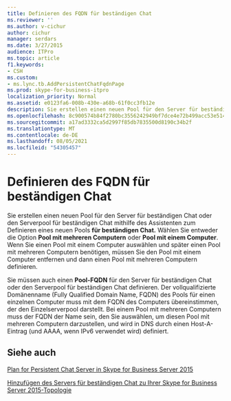 ```yaml
---
title: Definieren des FQDN für beständigen Chat
ms.reviewer: ''
ms.author: v-cichur
author: cichur
manager: serdars
ms.date: 3/27/2015
audience: ITPro
ms.topic: article
f1.keywords:
- CSH
ms.custom:
- ms.lync.tb.AddPersistentChatFqdnPage
ms.prod: skype-for-business-itpro
localization_priority: Normal
ms.assetid: e0123fa6-008b-430e-a68b-61f0cc3fb12e
description: Sie erstellen einen neuen Pool für den Server für beständigen Chat oder den Serverpool für beständigen Chat mithilfe des Assistenten zum Definieren eines neuen Pools für beständigen Chat. Wählen Sie entweder die Option Pool mit mehreren Computern oder Pool mit einem Computer. Wenn Sie einen Pool mit einem Computer auswählen und später einen Pool mit mehreren Computern benötigen, müssen Sie den Pool mit einem Computer entfernen und dann einen Pool mit mehreren Computern definieren.
ms.openlocfilehash: 8c900574b84f2780bc3556242949bf7dce4e72b499acc53e514b1924b99ecabb
ms.sourcegitcommit: a17ad3332ca5d2997f85db7835500d8190c34b2f
ms.translationtype: MT
ms.contentlocale: de-DE
ms.lasthandoff: 08/05/2021
ms.locfileid: "54305457"
---
```

# <a name="define-persistent-chat-fqdn"></a>Definieren des FQDN für beständigen Chat
 
Sie erstellen einen neuen Pool für den Server für beständigen Chat oder den Serverpool für beständigen Chat mithilfe des Assistenten zum Definieren eines neuen Pools **für beständigen Chat.** Wählen Sie entweder die Option **Pool mit mehreren Computern** oder **Pool mit einem Computer**. Wenn Sie einen Pool mit einem Computer auswählen und später einen Pool mit mehreren Computern benötigen, müssen Sie den Pool mit einem Computer entfernen und dann einen Pool mit mehreren Computern definieren.
  
Sie müssen auch einen **Pool-FQDN** für den Server für beständigen Chat oder den Serverpool für beständigen Chat definieren. Der vollqualifizierte Domänenname (Fully Qualified Domain Name, FQDN) des Pools für einen einzelnen Computer muss mit dem FQDN des Computers übereinstimmen, der den Einzelserverpool darstellt. Bei einem Pool mit mehreren Computern muss der FQDN der Name sein, den Sie auswählen, um diesen Pool mit mehreren Computern darzustellen, und wird in DNS durch einen Host-A-Eintrag (und AAAA, wenn IPv6 verwendet wird) definiert.
  
## <a name="see-also"></a>Siehe auch

[Plan for Persistent Chat Server in Skype for Business Server 2015](../../plan-your-deployment/persistent-chat-server/persistent-chat-server.md)
  
[Hinzufügen des Servers für beständigen Chat zu Ihrer Skype for Business Server 2015-Topologie](../../deploy/deploy-persistent-chat-server/add-persistent-chat-server.md)
